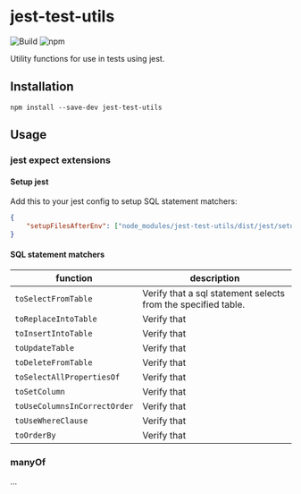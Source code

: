 # jest-test-utils

![Build](https://github.com/atheck/jest-test-utils/actions/workflows/release.yml/badge.svg)
![npm](https://img.shields.io/npm/v/jest-test-utils)

Utility functions for use in tests using jest.

## Installation

`npm install --save-dev jest-test-utils`

## Usage

### jest expect extensions

#### Setup jest

Add this to your jest config to setup SQL statement matchers:

```json
{
    "setupFilesAfterEnv": ["node_modules/jest-test-utils/dist/jest/setup.js"]
}
```

#### SQL statement matchers

| function | description |
| --- | --- |
| `toSelectFromTable` | Verify that a sql statement selects from the specified table. |
| `toReplaceIntoTable` | Verify that  |
| `toInsertIntoTable` | Verify that  |
| `toUpdateTable` | Verify that  |
| `toDeleteFromTable` | Verify that  |
| `toSelectAllPropertiesOf` | Verify that  |
| `toSetColumn` | Verify that  |
| `toUseColumnsInCorrectOrder` | Verify that  |
| `toUseWhereClause` | Verify that  |
| `toOrderBy` | Verify that  |

### manyOf

...
